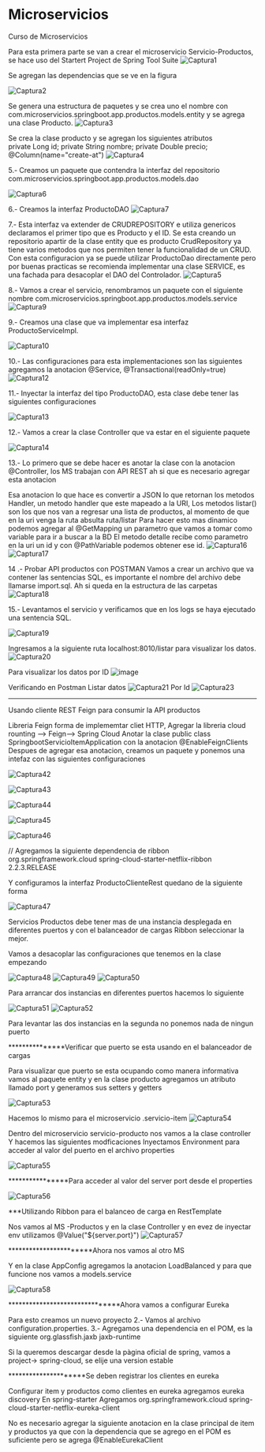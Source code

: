 # Microservicios
Curso de Microservicios

Para esta primera parte se van a crear el microservicio Servicio-Productos, se hace uso del Startert Project de Spring Tool Suite
![Captura1](https://user-images.githubusercontent.com/41167366/89090356-10cab100-d368-11ea-8210-e03f0c937237.PNG)


Se agregan las dependencias que se ve en la figura

![Captura2](https://user-images.githubusercontent.com/41167366/89090820-ef1ef900-d36a-11ea-9f53-fbf60650bfb0.PNG)

Se genera una estructura de paquetes y se crea uno el nombre con com.microservicios.springboot.app.productos.models.entity y se agrega una clase Producto.
![Captura3](https://user-images.githubusercontent.com/41167366/89090826-f0e8bc80-d36a-11ea-9708-af0337f18226.PNG)

Se crea la clase producto  y se agregan los siguientes atributos  
private Long id; private String nombre; private Double precio; @Column(name="create-at")
![Captura4](https://user-images.githubusercontent.com/41167366/89091108-8a649e00-d36c-11ea-9f33-c87251a7c6c9.PNG)

5.- Creamos un paquete que contendra la interfaz del repositorio com.microservicios.springboot.app.productos.models.dao

![Captura6](https://user-images.githubusercontent.com/41167366/89134400-82cb0380-d4ea-11ea-9ed0-e9d37c75c46a.PNG)


6.- Creamos la interfaz ProductoDAO
![Captura7](https://user-images.githubusercontent.com/41167366/89134440-e5bc9a80-d4ea-11ea-8322-6644d795a4ed.PNG)

7.- Esta interfaz va extender de CRUDREPOSITORY e utiliza genericos declaramos el primer tipo que es Producto y el ID. Se esta creando un repositorio apartir de la
clase entity que es producto
CrudRepository ya tiene varios metodos que nos permiten tener la funcionalidad de un CRUD.
Con esta configuracion ya se puede utilizar ProductoDao directamente pero por buenas practicas se recomienda implementar una clase SERVICE, es una fachada para desacoplar
el DAO del Controlador.
![Captura5](https://user-images.githubusercontent.com/41167366/89135411-fe30b300-d4f2-11ea-8f15-ae82260fb594.PNG)


8.- Vamos a crear el servicio, renombramos un paquete con el siguiente nombre com.microservicios.springboot.app.productos.models.service
![Captura9](https://user-images.githubusercontent.com/41167366/89134751-3fbe5f80-d4ed-11ea-9524-885f0c048510.PNG)

9.- Creamos una clase que va implementar esa interfaz ProductoServiceImpl.

![Captura10](https://user-images.githubusercontent.com/41167366/89134812-b2c7d600-d4ed-11ea-88b2-f16fcc1cc757.PNG)


10.- Las configuraciones para esta implementaciones son las siguientes
agregamos la anotacion @Service, @Transactional(readOnly=true)
![Captura12](https://user-images.githubusercontent.com/41167366/89134882-56b18180-d4ee-11ea-98c9-31610c144cab.PNG)

11.- Inyectar la interfaz del tipo ProductoDAO, esta clase debe tener las siguientes configuraciones

![Captura13](https://user-images.githubusercontent.com/41167366/89135115-bf99f900-d4f0-11ea-8a4d-e4f45b6b61d8.PNG)

12.- Vamos a crear la clase Controller que va estar en el siguiente paquete

![Captura14](https://user-images.githubusercontent.com/41167366/89240083-a6607d80-d5c0-11ea-88ff-4afe9c02978f.PNG)


13.- Lo primero que se debe hacer es anotar la clase con la anotacion @Controller, los MS trabajan con API REST ah si que es necesario agregar esta anotacion

Esa anotacion lo que hace es convertir a JSON lo que retornan los metodos Handler, un metodo
handler que este mapeado a la URI, Los metodos listar() son los que nos van a regresar
una lista de productos, al momento de que en la uri venga la ruta absulta
ruta/listar
Para hacer esto mas dinamico podemos agregar al @GetMapping un parametro que vamos a tomar
como variable para ir a buscar a la BD
El metodo detalle recibe como parametro en la uri un id y con @PathVariable
podemos obtener ese id.
![Captura16](https://user-images.githubusercontent.com/41167366/89243351-5a660680-d5c9-11ea-8fb3-6c20703c7efe.PNG)
![Captura17](https://user-images.githubusercontent.com/41167366/89243353-5b973380-d5c9-11ea-8df5-0325dbacb687.PNG)


14 .- Probar API productos con POSTMAN
Vamos a crear un archivo que va contener las sentencias SQL, es importante el nombre del archivo debe llamarse import.sql.
Ah si queda en la estructura de las carpetas
![Captura18](https://user-images.githubusercontent.com/41167366/89715677-f8acf000-d96c-11ea-9efd-eeaf32a5829f.PNG)

15.- Levantamos el servicio y verificamos que en los logs se haya ejecutado una sentencia SQL.

![Captura19](https://user-images.githubusercontent.com/41167366/89715744-81c42700-d96d-11ea-81cc-10a241408c00.PNG)

Ingresamos a la siguiente ruta localhost:8010/listar para visualizar los datos.
![Captura20](https://user-images.githubusercontent.com/41167366/89715817-352d1b80-d96e-11ea-9d34-3ae3e8ac8827.PNG)

Para visualizar los datos por ID
![image](https://user-images.githubusercontent.com/41167366/89715964-18451800-d96f-11ea-83ff-c3a0136457e3.png)

Verificando en Postman
Listar datos
![Captura21](https://user-images.githubusercontent.com/41167366/89715897-a967bf00-d96e-11ea-801f-b02c38735fdd.PNG)
Por Id
![Captura23](https://user-images.githubusercontent.com/41167366/89715983-3e6ab800-d96f-11ea-8abc-31d2920a391f.PNG)

*****************************************
Usando cliente REST Feign para consumir la API productos

Libreria Feign forma de implememtar cliet HTTP, 
Agregar la libreria cloud rounting --> Feign--> Spring Cloud 
Anotar la clase public class SpringbootServicioItemApplication con la anotacion
@EnableFeignClients
Despues de agregar esa anotacion, creamos un paquete y ponemos una intefaz con las siguientes configuraciones


![Captura42](https://user-images.githubusercontent.com/41167366/90838857-9ca67c00-e31b-11ea-9955-cd1e29ed16a7.PNG)

![Captura43](https://user-images.githubusercontent.com/41167366/90839198-7f25e200-e31c-11ea-8950-195b576a644a.PNG)


![Captura44](https://user-images.githubusercontent.com/41167366/90839869-2bb49380-e31e-11ea-9e1f-3f65777c5b3d.PNG)



![Captura45](https://user-images.githubusercontent.com/41167366/90841088-5fdd8380-e321-11ea-9d29-7b9317cf1f28.PNG)

![Captura46](https://user-images.githubusercontent.com/41167366/90841138-800d4280-e321-11ea-8159-cc9207e03aac.PNG)


// Agregamos la siguiente dependencia de ribbon
	<!-- https://mvnrepository.com/artifact/org.springframework.cloud/spring-cloud-starter-netflix-ribbon -->
<dependency>
    <groupId>org.springframework.cloud</groupId>
    <artifactId>spring-cloud-starter-netflix-ribbon</artifactId>
    <version>2.2.3.RELEASE</version>
</dependency>

Y configuramos la interfaz ProductoClienteRest quedano de la siguiente forma




![Captura47](https://user-images.githubusercontent.com/41167366/90841291-e98d5100-e321-11ea-8ab9-98f21b5c319a.PNG)

Servicios Productos debe tener mas de una instancia desplegada en diferentes puertos
y con el balanceador de cargas Ribbon seleccionar la mejor.


Vamos a desacoplar las configuraciones que tenemos en la clase
empezando

![Captura48](https://user-images.githubusercontent.com/41167366/90844174-ed70a180-e328-11ea-9a2e-b2a44d9901c7.PNG)
![Captura49](https://user-images.githubusercontent.com/41167366/90844223-0b3e0680-e329-11ea-9c4d-139451246482.PNG)
![Captura50](https://user-images.githubusercontent.com/41167366/90844311-3cb6d200-e329-11ea-898b-dad6dc28c838.PNG)

Para arrancar dos instancias en diferentes puertos hacemos lo siguiente


![Captura51](https://user-images.githubusercontent.com/41167366/90844822-69b7b480-e32a-11ea-9148-9b26e75a52ce.PNG)
![Captura52](https://user-images.githubusercontent.com/41167366/90844828-6c1a0e80-e32a-11ea-8d80-3486ef4c7bec.PNG)

Para levantar las dos instancias en la segunda no ponemos nada de ningun puerto

***************Verificar que puerto se esta usando en el balanceador de 
cargas

Para visualizar que puerto se esta ocupando como manera informativa
vamos al paquete entity y en la clase producto agregamos un atributo
llamado port y generamos sus setters y getters

![Captura53](https://user-images.githubusercontent.com/41167366/90981746-5ffba000-e528-11ea-8e97-c384b854fe6c.PNG)

Hacemos lo mismo para el microservicio .servicio-item
![Captura54](https://user-images.githubusercontent.com/41167366/90981729-54a87480-e528-11ea-9b18-83a3da04c0be.PNG)

Dentro del microservicio servicio-producto nos vamos a la clase controller
Y hacemos las siguientes modficaciones Inyectamos Environment
para acceder al valor del puerto en el archivo properties



![Captura55](https://user-images.githubusercontent.com/41167366/90982050-452a2b00-e52a-11ea-8482-6e7c0470d72b.PNG)

****************Para acceder al valor del server port desde el properties 

![Captura56](https://user-images.githubusercontent.com/41167366/90982846-b6b8a800-e52f-11ea-93bd-0a0890d63ce7.PNG)

***Utilizando Ribbon para el balanceo de  carga en RestTemplate

Nos vamos al MS -Productos y en la clase Controller y en evez de inyectar
env utilizamos @Value("${server.port}")
![Captura57](https://user-images.githubusercontent.com/41167366/90987754-e927cc80-e552-11ea-9adb-41756b63f2ca.PNG)


***********************Ahora nos vamos al otro MS 

Y en la clase AppConfig agregamos la anotacion LoadBalanced y para que funcione
nos vamos a models.service

![Captura58](https://user-images.githubusercontent.com/41167366/90988078-91d72b80-e555-11ea-8ec0-0115c2c62e37.PNG)


*******************************Ahora vamos a configurar Eureka

Para esto creamos un nuevo proyecto
2.- Vamos al archivo configuration.properties.
3.- Agregamos una dependencia en el POM, es la siguiente
<dependency>
<groupId>org.glassfish.jaxb</groupId>
<artifactId>jaxb-runtime</artifactId>
</dependency>

Si la queremos descargar desde la pàgina oficial de spring, vamos a project-> spring-cloud, se elije una version estable

*********************Se deben registrar los clientes en eureka

Configurar item y productos como clientes en eureka
agregamos eureka discovery
En spring-starter
Agregamos 	<dependency>
			<groupId>org.springframework.cloud</groupId>
			<artifactId>
				spring-cloud-starter-netflix-eureka-client
			</artifactId>
		</dependency>
	</dependencies>
	
	
No es necesario agregar la siguiente anotacion en la clase principal de item y productos ya que con la dependencia que se agrego en el POM es suficiente
pero se agrega @EnableEurekaClient
	
